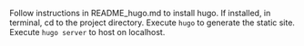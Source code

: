 Follow instructions in README_hugo.md to install hugo.
If installed, in terminal, cd to the project directory.
Execute `hugo` to generate the static site.
Execute `hugo server` to host on localhost.
